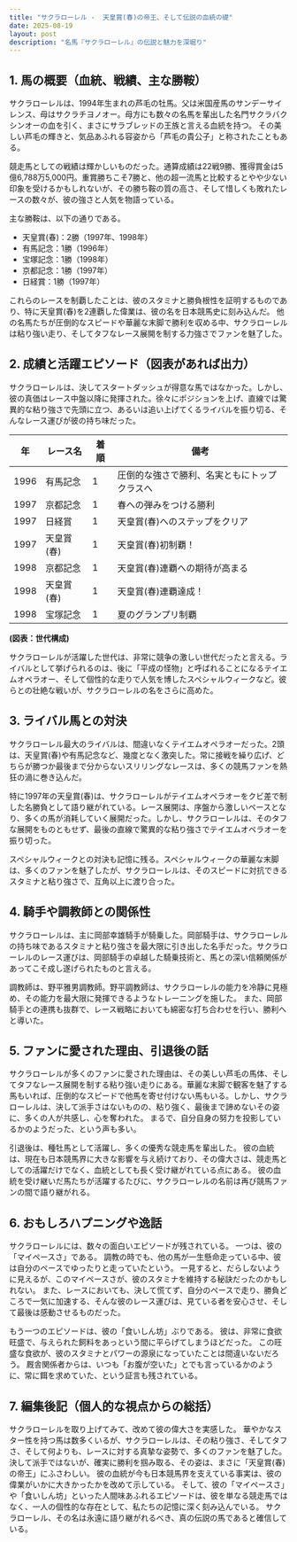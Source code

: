 ```yaml
---
title: "サクラローレル -  天皇賞(春)の帝王、そして伝説の血統の礎"
date: 2025-08-19
layout: post
description: "名馬『サクラローレル』の伝説と魅力を深堀り"
---
```


## 1. 馬の概要（血統、戦績、主な勝鞍）

サクラローレルは、1994年生まれの芦毛の牡馬。父は米国産馬のサンデーサイレンス、母はサクラチヨノオー。母方にも数々の名馬を輩出した名門サクラバクシンオーの血を引く、まさにサラブレッドの王族と言える血統を持つ。  その美しい芦毛の輝きと、気品あふれる容姿から「芦毛の貴公子」と称されたこともある。

競走馬としての戦績は輝かしいものだった。通算成績は22戦9勝、獲得賞金は5億6,788万5,000円。重賞勝ちこそ7勝と、他の超一流馬と比較するとやや少ない印象を受けるかもしれないが、その勝ち鞍の質の高さ、そして惜しくも敗れたレースの数々が、彼の強さと人気を物語っている。

主な勝鞍は、以下の通りである。

* 天皇賞(春)：2勝（1997年、1998年）
* 有馬記念：1勝（1996年）
* 宝塚記念：1勝（1998年）
* 京都記念：1勝（1997年）
* 日経賞：1勝（1997年）


これらのレースを制覇したことは、彼のスタミナと勝負根性を証明するものであり、特に天皇賞(春)を2連覇した偉業は、彼の名を日本競馬史に刻み込んだ。  他の名馬たちが圧倒的なスピードや華麗な末脚で勝利を収める中、サクラローレルは粘り強い走り、そしてタフなレース展開を制する力強さでファンを魅了した。


## 2. 成績と活躍エピソード（図表があれば出力）

サクラローレルは、決してスタートダッシュが得意な馬ではなかった。しかし、彼の真価はレース中盤以降に発揮された。徐々にポジションを上げ、直線では驚異的な粘り強さで先頭に立つ、あるいは追い上げてくるライバルを振り切る、そんなレース運びが彼の持ち味だった。

| 年 | レース名            | 着順 | 備考                                  |
|---|---------------------|-----|---------------------------------------|
| 1996 | 有馬記念            | 1   | 圧倒的な強さで勝利、名実ともにトップクラスへ |
| 1997 | 京都記念            | 1   | 春への弾みをつける勝利                  |
| 1997 | 日経賞              | 1   | 天皇賞(春)へのステップをクリア          |
| 1997 | 天皇賞(春)          | 1   | 天皇賞(春)初制覇！                       |
| 1998 | 京都記念            | 1   | 天皇賞(春)連覇への期待が高まる           |
| 1998 | 天皇賞(春)          | 1   | 天皇賞(春)連覇達成！                       |
| 1998 | 宝塚記念            | 1   | 夏のグランプリ制覇                       |


**(図表：世代構成)**

サクラローレルが活躍した世代は、非常に競争の激しい世代だったと言える。ライバルとして挙げられるのは、後に「平成の怪物」と呼ばれることになるテイエムオペラオー、そして個性的な走りで人気を博したスペシャルウィークなど。彼らとの壮絶な戦いが、サクラローレルの名をさらに高めた。


## 3. ライバル馬との対決

サクラローレル最大のライバルは、間違いなくテイエムオペラオーだった。2頭は、天皇賞(春)や有馬記念など、幾度となく激突した。常に接戦を繰り広げ、どちらが勝つか最後まで分からないスリリングなレースは、多くの競馬ファンを熱狂の渦に巻き込んだ。

特に1997年の天皇賞(春)は、サクラローレルがテイエムオペラオーをクビ差で制した名勝負として語り継がれている。レース展開は、序盤から激しいペースとなり、多くの馬が消耗していく展開だった。しかし、サクラローレルは、そのタフな展開をものともせず、最後の直線で驚異的な粘り強さでテイエムオペラオーを振り切った。

スペシャルウィークとの対決も記憶に残る。スペシャルウィークの華麗な末脚は、多くのファンを魅了したが、サクラローレルは、そのスピードに対抗できるスタミナと粘り強さで、互角以上に渡り合った。


## 4. 騎手や調教師との関係性

サクラローレルは、主に岡部幸雄騎手が騎乗した。岡部騎手は、サクラローレルの持ち味であるスタミナと粘り強さを最大限に引き出した名手だった。サクラローレルのレース運びは、岡部騎手の卓越した騎乗技術と、馬との深い信頼関係があってこそ成し遂げられたものと言える。

調教師は、野平雅男調教師。野平調教師は、サクラローレルの能力を冷静に見極め、その能力を最大限に発揮できるようなトレーニングを施した。  また、岡部騎手との連携も抜群で、レース戦略においても綿密な打ち合わせを行い、勝利へと導いた。


## 5. ファンに愛された理由、引退後の話

サクラローレルが多くのファンに愛された理由は、その美しい芦毛の馬体、そしてタフなレース展開を制する粘り強い走りにある。華麗な末脚で観客を魅了する馬もいれば、圧倒的なスピードで他馬を寄せ付けない馬もいる。しかし、サクラローレルは、決して派手さはないものの、粘り強く、最後まで諦めないその姿に、多くの人が共感し、心を奪われた。  まるで、自分自身の努力を投影しているかのようだった、という声も多い。

引退後は、種牡馬として活躍し、多くの優秀な競走馬を輩出した。  彼の血統は、現在も日本競馬界に大きな影響を与え続けており、その偉大さは、競走馬としての活躍だけでなく、血統としても長く受け継がれている点にある。  彼の血統を受け継いだ馬たちが活躍するたびに、サクラローレルの名前は再び競馬ファンの間で語り継がれる。


## 6. おもしろハプニングや逸話

サクラローレルには、数々の面白いエピソードが残されている。  一つは、彼の「マイペースさ」である。  調教の時でも、他の馬が一生懸命走っている中、彼は自分のペースでゆったりと走っていたという。  一見すると、だらしないように見えるが、このマイペースさが、彼のスタミナを維持する秘訣だったのかもしれない。  また、レースにおいても、決して慌てず、自分のペースで走り、勝負どころで一気に加速する、そんな彼のレース運びは、見ている者を安心させ、そして最後は感動させるものだった。

もう一つのエピソードは、彼の「食いしん坊」ぶりである。  彼は、非常に食欲旺盛で、与えられた飼料をあっという間に平らげてしまうほどだった。  この旺盛な食欲が、彼のスタミナとパワーの源泉になっていたことは間違いないだろう。  厩舎関係者からは、いつも「お腹が空いた」とでも言っているかのように、常に餌を求めていた、という証言も残されている。


## 7. 編集後記（個人的な視点からの総括）

サクラローレルを取り上げてみて、改めて彼の偉大さを実感した。  華やかなスター性を持つ馬は数多くいるが、サクラローレルは、その粘り強さ、そしてタフさ、そして何よりも、レースに対する真摯な姿勢で、多くのファンを魅了した。  決して派手ではないが、確実に勝利を掴み取る、その姿は、まさに「天皇賞(春)の帝王」にふさわしい。  彼の血統が今も日本競馬界を支えている事実は、彼の偉業がいかに大きかったかを改めて示している。  そして、彼の「マイペースさ」や「食いしん坊」といった人間味あふれるエピソードは、彼を単なる競走馬ではなく、一人の個性的な存在として、私たちの記憶に深く刻み込んでいる。  サクラローレル、その名は永遠に語り継がれるべき、真の伝説の馬であると確信している。
